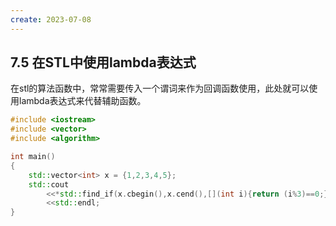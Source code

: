 ```yaml
---
create: 2023-07-08
---
```

## 7.5 在STL中使用lambda表达式

​	在stl的算法函数中，常常需要传入一个谓词来作为回调函数使用，此处就可以使用lambda表达式来代替辅助函数。

```C++
#include <iostream>
#include <vector>
#include <algorithm>

int main()
{
    std::vector<int> x = {1,2,3,4,5};
    std::cout
        <<*std::find_if(x.cbegin(),x.cend(),[](int i){return (i%3)==0;})
        <<std::endl;
}
```

